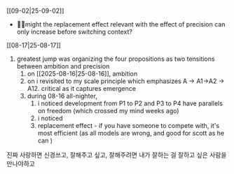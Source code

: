 [[09-02|25-09-02]]
- 🙋‍♀️might the replacement effect relevant with the effect of precision can only increase before switching context?

[[08-17|25-08-17]]

1. greatest jump was organizing the four propositions as two tensitions between ambition and precision
	1. on [[2025-08-16|25-08-16]], ambition 
	2. on i revisited to my scale principle which emphasizes A -> A1->A2 -> A12. critical as it captures emergence
	3. during 08-16 all-nighter,  
		1. i noticed development from P1 to P2 and P3 to P4 have parallels on freedom (which crossed my mind weeks ago)
		2. i noticed 
		3. replacement effect - if you have someone to compete with, it's most efficient (as all models are wrong, and good for scott as he can )

진짜 사랑하면 신경쓰고, 잘해주고 싶고, 잘해주려면 내가 잘하는 걸 잘하고 싶은 사람을 만나야하고